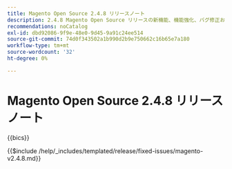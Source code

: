 ```yaml
---
title: Magento Open Source 2.4.8 リリースノート
description: 2.4.8 Magento Open Source リリースの新機能、機能強化、バグ修正および既知の問題について説明します。
recommendations: noCatalog
exl-id: dbd92086-9f9e-48e0-9d45-9a91c24ee514
source-git-commit: 74d0f343502a1b990d2b9e750662c16b65e7a180
workflow-type: tm+mt
source-wordcount: '32'
ht-degree: 0%

---
```



# Magento Open Source 2.4.8 リリースノート

{{bics}}

{{$include /help/_includes/templated/release/fixed-issues/magento-v2.4.8.md}}

